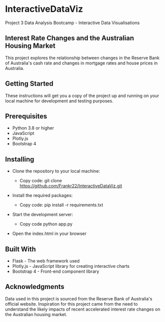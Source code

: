 # InteractiveDataViz
Project 3 Data Analysis Bootcamp - Interactive Data Visualisations

## Interest Rate Changes and the Australian Housing Market
This project explores the relationship between changes in the Reserve Bank of Australia's cash rate and changes in mortgage rates and house prices in Australia.

## Getting Started
These instructions will get you a copy of the project up and running on your local machine for development and testing purposes.

## Prerequisites
- Python 3.8 or higher
- JavaScript
- Plotly.js
- Bootstrap 4

## Installing
- Clone the repository to your local machine:
  - Copy code: git clone https://github.com/Frankr22/InteractiveDataViz.git

- Install the required packages:
  - Copy code: pip install -r requirements.txt

- Start the development server:
  - Copy code python app.py

- Open the index.html in your browser

## Built With
- Flask - The web framework used
- Plotly.js - JavaScript library for creating interactive charts
- Bootstrap 4 - Front-end component library

## Acknowledgments
Data used in this project is sourced from the Reserve Bank of Australia's official website.
Inspiration for this project came from the need to understand the likely impacts of recent accelerated interest rate changes on the Australian housing market.
